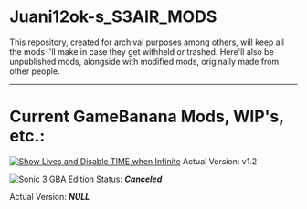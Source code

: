# Juani12ok-s_S3AIR_MODS
This repository, created for archival purposes among others, will keep all the mods I'll make in case they get withheld or trashed. Here'll also be unpublished mods, alongside with modified mods, originally made from other people.

***

# Current GameBanana Mods, WIP's, etc.:

[![Show Lives and Disable TIME when Infinite](https://gamebanana.com/mods/embeddables/561987?type=large)](https://gamebanana.com/mods/561987)
Actual Version: v1.2

[![Sonic 3 GBA Edition](https://gamebanana.com/wips/embeddables/77822?type=large)](https://gamebanana.com/wips/77822)
Status: ***Canceled***

Actual Version: ***NULL***